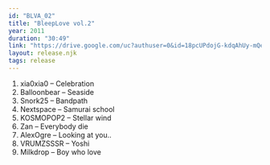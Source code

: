 ```yaml
---
id: "BLVA_02"
title: "BleepLove vol.2"
year: 2011
duration: "30:49"
link: "https://drive.google.com/uc?authuser=0&id=18pcUPdojG-kdqAhUy-mQeMrgLi7SmSiV&export=download"
layout: release.njk
tags: release
---
```


01. xia0xia0 – Celebration
02. Balloonbear – Seaside
03. Snork25 – Bandpath
04. Nextspace – Samurai school
05. KOSMOPOP2 – Stellar wind
06. Zan – Everybody die
07. AlexOgre – Looking at you..
08. VRUMZSSSR – Yoshi
09. Milkdrop – Boy who love